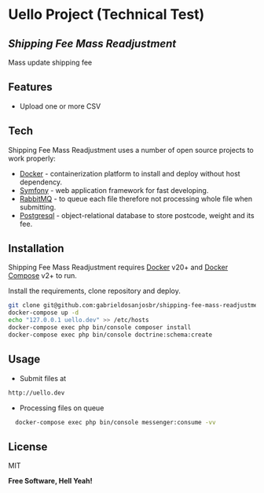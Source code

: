 # Uello Project (Technical Test)
## _Shipping Fee Mass Readjustment_

Mass update shipping fee

## Features

- Upload one or more CSV

## Tech

Shipping Fee Mass Readjustment uses a number of open source projects to work properly:

- [Docker] - containerization platform to install and deploy without host dependency.
- [Symfony] - web application framework for fast developing.
- [RabbitMQ] - to queue each file therefore not processing whole file when submitting.
- [Postgresql] - object-relational database to store postcode, weight and its fee.

## Installation

Shipping Fee Mass Readjustment requires [Docker] v20+ and [Docker Compose] v2+ to run.

Install the requirements, clone repository and deploy.

```sh
git clone git@github.com:gabrieldosanjosbr/shipping-fee-mass-readjustment.git testello && cd testello
docker-compose up -d
echo "127.0.0.1 uello.dev" >> /etc/hosts
docker-compose exec php bin/console composer install
docker-compose exec php bin/console doctrine:schema:create
```

## Usage

- Submit files at

```sh
http://uello.dev
```

- Processing files on queue

```sh
  docker-compose exec php bin/console messenger:consume -vv
```




## License

MIT

**Free Software, Hell Yeah!**

[Docker]: <https://www.docker.com/>
[Symfony]: <https://symfony.com/>
[RabbitMQ]: <https://www.rabbitmq.com/>
[Postgresql]: <https://www.postgresql.org/>
[Docker Compose]: <https://docs.docker.com/compose/>
